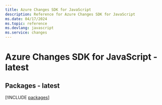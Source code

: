 ```yaml
---
title: Azure Changes SDK for JavaScript
description: Reference for Azure Changes SDK for JavaScript
ms.date: 04/17/2024
ms.topic: reference
ms.devlang: javascript
ms.service: changes
---
```

# Azure Changes SDK for JavaScript - latest
## Packages - latest
[!INCLUDE [packages](changes-index.md)]